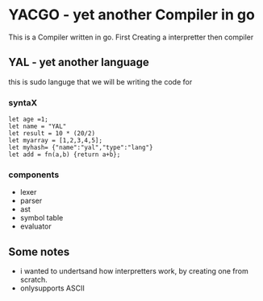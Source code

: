 # YACGO - yet another Compiler in go

This is a Compiler written in go. 
First Creating a interpretter then compiler


## YAL - yet another language


this is sudo languge that we will be writing the code for

### syntaX
```
let age =1;
let name = "YAL"
let result = 10 * (20/2)
let myarray = [1,2,3,4,5];
let myhash= {"name":"yal","type":"lang"}
let add = fn(a,b) {return a+b};

```
### components
- lexer 
- parser
- ast
- symbol table
- evaluator



## Some notes
- i wanted to undertsand how interpretters work, by creating one from scratch.
- onlysupports ASCII